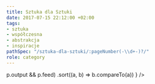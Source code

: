 ```yaml
---
title: Sztuka dla Sztuki
date: 2017-07-15 22:12:00 +02:00
tags:
- sztuka
- współczesna
- abstrakcja
- inspiracje
pathSpec: "/sztuka-dla-sztuki/:pageNumber(-\\d+-)?/"
role: category
---
```


<div>
  <Feed posts={
    paramorph.categories['Sztuka dla Sztuki'].posts
      .filter(p => p.output && p.feed)
      .sort((a, b) => b.compareTo(a))
  } />
</div>

